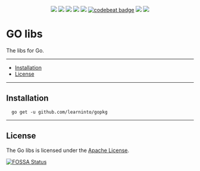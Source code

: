 <p align="center">
    <a href="https://codecov.io/gh/learninto/gopkg"><img src="https://codecov.io/gh/learninto/gopkg/branch/master/graph/badge.svg"></a>
    <a href="https://goreportcard.com/report/github.com/learninto/gopkg"><img src="https://goreportcard.com/badge/github.com/learninto/gopkg"></a>
    <a href="https://goreportcard.com/report/github.com/learninto/gopkg"><img src="https://goreportcard.com/badge/github.com/learninto/gopkg"></a>
    <a href="https://travis-ci.org/learninto/gopkg"><img src="https://travis-ci.org/learninto/gopkg.svg?branch=master"></a>
    <a href="https://app.fossa.io/projects/git%2Bgithub.com%2Flearninto%2Fgopkg?ref=badge_shield" alt="FOSSA Status"><img src="https://app.fossa.io/api/projects/git%2Bgithub.com%2Flearninto%2Fgopkg.svg?type=shield"/></a>
    <a href="https://codebeat.co/projects/github-com-learninto-gopkg-master"><img alt="codebeat badge" src="https://codebeat.co/badges/b5ef243a-d36f-4e74-86e9-6c499c01223d"/></a>
    <a href="https://coveralls.io/github/learninto/gopkg?branch=master"><img src="https://coveralls.io/repos/github/learninto/gopkg/badge.svg?branch=master"/></a>
    <a href="https://sourcegraph.com/github.com/learninto/gopkg?masters"><img src="https://sourcegraph.com/github.com/learninto/gopkg/-/badge.svg"></a>
</p>

# GO libs

The libs for Go.

-------------------------
- [Installation](#installation)
- [License](#license)


-------------------------
## Installation

```
  go get -u github.com/learninto/gopkg
```


-------------------------
## License

The Go libs is licensed under the [Apache License](LICENSE).


[![FOSSA Status](https://app.fossa.io/api/projects/git%2Bgithub.com%2Flearninto%2Fgopkg.svg?type=large)](https://app.fossa.io/projects/git%2Bgithub.com%2Flearninto%2Fgopkg?ref=badge_large)
